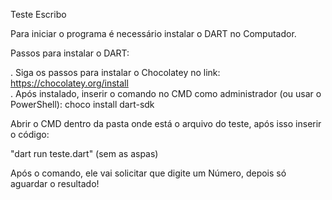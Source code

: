 Teste Escribo

Para iniciar o programa é necessário instalar o DART no Computador.

Passos para instalar o DART:

. Siga os passos para instalar o Chocolatey no link: https://chocolatey.org/install
<br/>
. Após instalado, inserir o comando no CMD como administrador (ou usar o PowerShell):  choco install dart-sdk

Abrir o CMD dentro da pasta onde está o arquivo do teste, após isso inserir o código:

"dart run teste.dart" (sem as aspas)

Após o comando, ele vai solicitar que digite um Número, depois só aguardar o resultado!
